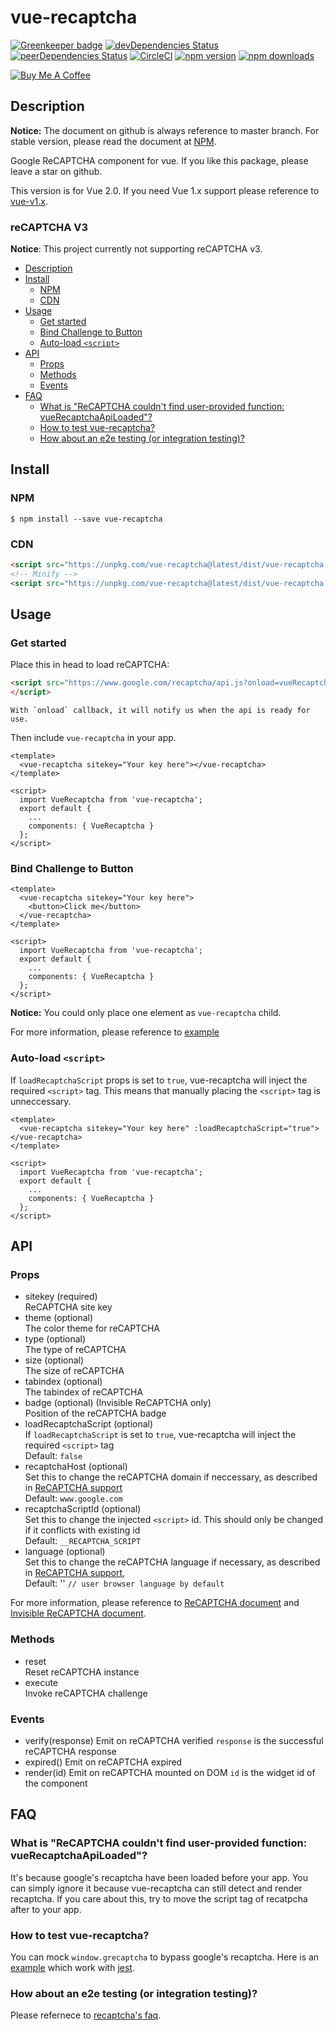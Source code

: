 vue-recaptcha
=============
[![Greenkeeper badge](https://badges.greenkeeper.io/DanSnow/vue-recaptcha.svg)](https://greenkeeper.io/)
[![devDependencies Status](https://david-dm.org/DanSnow/vue-recaptcha/dev-status.svg)](https://david-dm.org/DanSnow/vue-recaptcha?type=dev)
[![peerDependencies Status](https://david-dm.org/DanSnow/vue-recaptcha/peer-status.svg)](https://david-dm.org/DanSnow/vue-recaptcha?type=peer)
[![CircleCI](https://circleci.com/gh/DanSnow/vue-recaptcha.svg?style=shield)](https://circleci.com/gh/DanSnow/vue-recaptcha)
[![npm version](https://img.shields.io/npm/v/vue-recaptcha.svg?style=flat)](https://www.npmjs.com/package/vue-recaptcha)
[![npm downloads](https://img.shields.io/npm/dm/vue-recaptcha.svg?style=flat)](https://www.npmjs.com/package/vue-recaptcha)

<a href="https://www.buymeacoffee.com/4bLIeMVjZ" target="_blank"><img src="https://www.buymeacoffee.com/assets/img/custom_images/orange_img.png" alt="Buy Me A Coffee" style="height: auto !important;width: auto !important;" ></a>

Description
-----------

**Notice:** The document on github is always reference to master branch. For stable version, please read the document at [NPM](https://www.npmjs.com/package/vue-recaptcha).

Google ReCAPTCHA component for vue.
If you like this package, please leave a star on github.

This version is for Vue 2.0. If you need Vue 1.x support please reference to [vue-v1.x][vue-v1.x].

### reCAPTCHA V3

**Notice**: This project currently not supporting reCAPTCHA v3.

<!-- TOC -->

- [Description](#description)
- [Install](#install)
  - [NPM](#npm)
  - [CDN](#cdn)
- [Usage](#usage)
  - [Get started](#get-started)
  - [Bind Challenge to Button](#bind-challenge-to-button)
  - [Auto-load `<script>`](#auto-load-script)
- [API](#api)
  - [Props](#props)
  - [Methods](#methods)
  - [Events](#events)
- [FAQ](#faq)
  - [What is "ReCAPTCHA couldn't find user-provided function: vueRecaptchaApiLoaded"?](#what-is-recaptcha-couldnt-find-user-provided-function-vuerecaptchaapiloaded)
  - [How to test vue-recaptcha?](#how-to-test-vue-recaptcha)
  - [How about an e2e testing (or integration testing)?](#how-about-an-e2e-testing-or-integration-testing)

<!-- /TOC -->

[vue-v1.x]: https://github.com/DanSnow/vue-recaptcha/tree/vue-v1.x

## Install ##

### NPM ###

```shell
$ npm install --save vue-recaptcha
```

### CDN ###
```html
<script src="https://unpkg.com/vue-recaptcha@latest/dist/vue-recaptcha.js"></script>
<!-- Minify -->
<script src="https://unpkg.com/vue-recaptcha@latest/dist/vue-recaptcha.min.js"></script>
```

## Usage ##

### Get started ###
Place this in head to load reCAPTCHA:
```html
<script src="https://www.google.com/recaptcha/api.js?onload=vueRecaptchaApiLoaded&render=explicit" async defer>
</script>
```
```
With `onload` callback, it will notify us when the api is ready for use.
```

Then include `vue-recaptcha` in your app.

```vue
<template>
  <vue-recaptcha sitekey="Your key here"></vue-recaptcha>
</template>

<script>
  import VueRecaptcha from 'vue-recaptcha';
  export default {
    ...
    components: { VueRecaptcha }
  };
</script>
```

### Bind Challenge to Button ###
```vue
<template>
  <vue-recaptcha sitekey="Your key here">
    <button>Click me</button>
  </vue-recaptcha>
</template>

<script>
  import VueRecaptcha from 'vue-recaptcha';
  export default {
    ...
    components: { VueRecaptcha }
  };
</script>
```

**Notice:** You could only place one element as `vue-recaptcha` child.

For more information, please reference to [example](example)

### Auto-load `<script>`

If `loadRecaptchaScript` props is set to `true`, vue-recaptcha will inject the required `<script>` tag. This means that manually placing the `<script>` tag is unneccessary.

```vue
<template>
  <vue-recaptcha sitekey="Your key here" :loadRecaptchaScript="true"></vue-recaptcha>
</template>

<script>
  import VueRecaptcha from 'vue-recaptcha';
  export default {
    ...
    components: { VueRecaptcha }
  };
</script>
```

## API ##

### Props ###
- sitekey (required)  
  ReCAPTCHA site key
- theme (optional)  
  The color theme for reCAPTCHA
- type (optional)  
  The type of reCAPTCHA
- size (optional)  
  The size of reCAPTCHA
- tabindex (optional)  
  The tabindex of reCAPTCHA
- badge (optional) (Invisible ReCAPTCHA only)  
  Position of the reCAPTCHA badge
- loadRecaptchaScript (optional)  
  If `loadRecaptchaScript` is set to `true`, vue-recaptcha will inject the required `<script>` tag  
  Default: `false`
- recaptchaHost (optional)  
  Set this to change the reCAPTCHA domain if neccessary, as described in [ReCAPTCHA support][recaptcha-global]  
  Default: `www.google.com`
- recaptchaScriptId (optional)  
  Set this to change the injected `<script>` id. This should only be changed if it conflicts with existing id  
  Default: `__RECAPTCHA_SCRIPT`
- language (optional)  
  Set this to change the reCAPTCHA language if necessary, as described in [ReCAPTCHA support][recaptcha-global],  
  Default: '' ```// user browser language by default```

For more information, please reference to [ReCAPTCHA document][recaptcha-params] and [Invisible ReCAPTCHA document][invisible-recaptcha-params].  

### Methods ###

- reset  
  Reset reCAPTCHA instance
- execute  
  Invoke reCAPTCHA challenge

### Events ###

- verify(response)
  Emit on reCAPTCHA verified
  `response` is the successful reCAPTCHA response
- expired()
  Emit on reCAPTCHA expired
- render(id)
  Emit on reCAPTCHA mounted on DOM 
  `id` is the widget id of the component

## FAQ ##

### What is "ReCAPTCHA couldn't find user-provided function: vueRecaptchaApiLoaded"? ###

It's because google's recaptcha have been loaded before your app.
You can simply ignore it because vue-recaptcha can still detect and render recaptcha.
If you care about this, try to move the script tag of recatpcha after to your app.

### How to test vue-recaptcha? ###

You can mock `window.grecaptcha` to bypass google's recaptcha.
Here is an [example](example/__tests__/example.spec.js) which work with [jest](https://facebook.github.io/jest/).

### How about an e2e testing (or integration testing)? ###

Please refernece to [recaptcha's faq](https://developers.google.com/recaptcha/docs/faq#id-like-to-run-automated-tests-with-recaptcha-v2-what-should-i-do).

[example]: https://github.com/DanSnow/vue-recaptcha/tree/master/example
[recaptcha-params]: https://developers.google.com/recaptcha/docs/display#render_param
[invisible-recaptcha-params]: https://developers.google.com/recaptcha/docs/invisible#render_param
[recaptcha-global]: https://developers.google.com/recaptcha/docs/faq#can-i-use-recaptcha-globally
